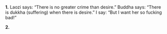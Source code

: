 
**1.**
Laozi says: “There is no greater crime than desire.”
Buddha says: “There is dukkha (suffering) when there is desire.”
I say: “But I want her so fucking bad!”

**2.**
